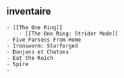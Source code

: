 ## inventaire
	- [[The One Ring]]
		- [[The One Ring: Strider Mode]]
	- Five Parsecs From Home
	- Ironsworm: Starforged
	- Donjons et Chatons
	- Eat the Reich
	- Spire
	-